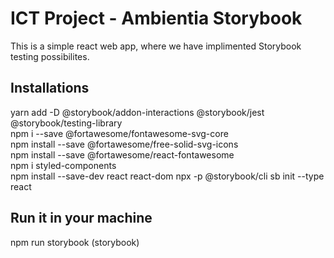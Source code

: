 # ICT Project - Ambientia Storybook
This is a simple react web app, where we have implimented Storybook testing possibilites. 

## Installations
yarn add -D @storybook/addon-interactions @storybook/jest @storybook/testing-library <br>
npm i --save @fortawesome/fontawesome-svg-core <br>
npm install --save @fortawesome/free-solid-svg-icons <br>
npm install --save @fortawesome/react-fontawesome <br>
npm i styled-components <br>
npm install --save-dev react react-dom
npx -p @storybook/cli sb init --type react

## Run it in your machine 
npm run storybook (storybook)

